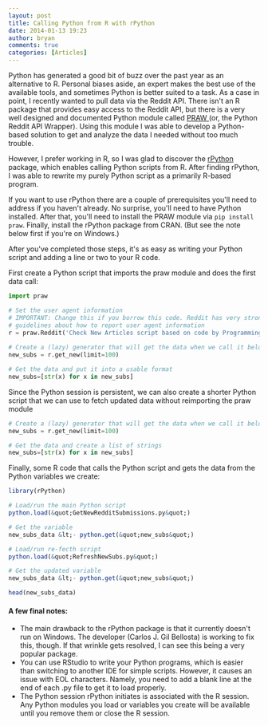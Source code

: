 ```yaml
---
layout: post
title: Calling Python from R with rPython
date: 2014-01-13 19:23
author: bryan
comments: true
categories: [Articles]
---
```


Python has generated a good bit of buzz over the past year as an alternative to R. Personal biases aside, an expert makes the best use of the available tools, and sometimes Python is better suited to a task. As a case in point, I recently wanted to pull data via the Reddit API. There isn't an R package that provides easy access to the Reddit API, but there is a very well designed and documented Python module called <a href="https://praw.readthedocs.org/en/latest/" title="Python Reddit API Wrapper">PRAW </a>(or, the Python Reddit API Wrapper). Using this module I was able to develop a Python-based solution to get and analyze the data I needed without too much trouble. 

However, I prefer working in R, so I was glad to discover the <a href="http://cran.r-project.org/web/packages/rPython/index.html" title="rPython">rPython</a> package, which enables calling Python scripts from R. After finding rPython, I was able to rewrite my purely Python script as a primarily R-based program. 

If you want to use rPython there are a couple of prerequisites you'll need to address if you haven't already. No surprise, you'll need to have Python installed. After that, you'll need to install the PRAW module via <code>pip install praw</code>. Finally, install the rPython package from CRAN. (But see the note below first if you're on Windows.)

After you've completed those steps, it's as easy as writing your Python script and adding a line or two to your R code.

First create a Python script that imports the praw module and does the first data call:

```python
import praw

# Set the user agent information
# IMPORTANT: Change this if you borrow this code. Reddit has very strong 
# guidelines about how to report user agent information 
r = praw.Reddit('Check New Articles script based on code by ProgrammingR.com')
   
# Create a (lazy) generator that will get the data when we call it below
new_subs = r.get_new(limit=100)

# Get the data and put it into a usable format
new_subs=[str(x) for x in new_subs]
```

Since the Python session is persistent, we can also create a shorter Python script that we can use to fetch updated data without reimporting the praw module

```python
# Create a (lazy) generator that will get the data when we call it below
new_subs = r.get_new(limit=100)

# Get the data and create a list of strings
new_subs=[str(x) for x in new_subs]
```

Finally, some R code that calls the Python script and gets the data from the Python variables we create:

```r
library(rPython)

# Load/run the main Python script
python.load(&quot;GetNewRedditSubmissions.py&quot;)

# Get the variable
new_subs_data &lt;- python.get(&quot;new_subs&quot;)

# Load/run re-fecth script
python.load(&quot;RefreshNewSubs.py&quot;)

# Get the updated variable
new_subs_data &lt;- python.get(&quot;new_subs&quot;)

head(new_subs_data)
```

#### A few final notes:

* The main drawback to the rPython package is that it currently doesn't run on Windows. The developer (Carlos J. Gil Bellosta) is working to fix this, though. If that wrinkle gets resolved, I can see this being a very popular package.
* You can use RStudio to write your Python programs, which is easier than switching to another IDE for simple scripts. However, it causes an issue with EOL characters. Namely, you need to add a blank line at the end of each .py file to get it to load properly.
* The Python session rPython initiates is associated with the R session. Any Python modules you load or variables you create will be available until you remove them or close the R session.



